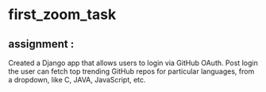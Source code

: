 # first_zoom_task
<h2> assignment :</h2>
<p> 
  Created  a Django app that allows users to login via GitHub OAuth. 
  Post login the user can fetch top trending GitHub repos for particular languages, from a dropdown, like C, JAVA, JavaScript, etc.
 </p>
 
 

